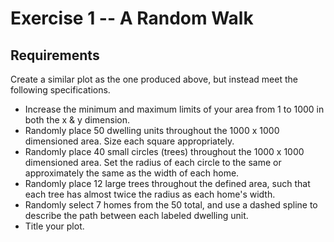# Exercise 1 -- A Random Walk

## Requirements

Create a similar plot as the one produced above, but instead meet the following specifications.

* Increase the minimum and maximum limits of your area from 1 to 1000 in both the x & y dimension.
* Randomly place 50 dwelling units throughout the 1000 x 1000 dimensioned area. Size each square appropriately.
* Randomly place 40 small circles (trees) throughout the 1000 x 1000 dimensioned area. Set the radius of each circle to the same or approximately the same as the width of each home.
* Randomly place 12 large trees throughout the defined area, such that each tree has almost twice the radius as each home's width.
* Randomly select 7 homes from the 50 total, and use a dashed spline to describe the path between each labeled dwelling unit.
* Title your plot.
